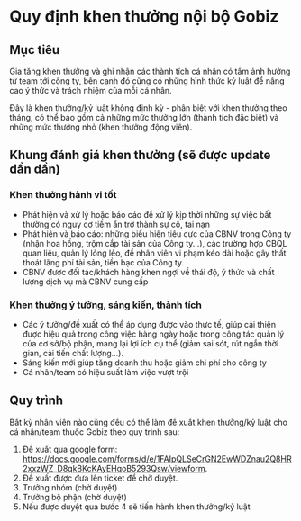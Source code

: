# Quy định khen thưởng nội bộ Gobiz
## Mục tiêu
Gia tăng khen thưởng và ghi nhận các thành tích cá nhân có tầm ảnh hưởng từ team tới công ty, bên cạnh đó cũng có những hình thức kỷ luật để nâng cao ý thức và trách nhiệm của mỗi cá nhân.

Đây là khen thưởng/kỷ luật không định kỳ - phân biệt với khen thưởng theo tháng, có thể bao gồm cả những mức thưởng lớn (thành tích đặc biệt) và những mức thưởng nhỏ (khen thưởng động viên).

## Khung đánh giá khen thưởng (sẽ được update dần dần)
### Khen thưởng hành vi tốt
- Phát hiện và xử lý hoặc báo cáo để xử lý kịp thời những sự việc bất thường có nguy cơ tiềm ẩn trở thành sự cố, tai nạn 
- Phát hiện và báo cáo: những biểu hiện tiêu cực của CBNV trong Công ty (nhận hoa hồng, trộm cắp tài sản của Công ty...), các trường hợp CBQL quan liêu, quản lý lỏng lẻo, để nhân viên vi phạm kéo dài hoặc gây thất thoát lãng phí tài sản, tiền bạc của Công ty. 
- CBNV được đối tác/khách hàng khen ngợi về thái độ, ý thức và chất lượng dịch vụ mà CBNV cung cấp 

### Khen thưởng ý tưởng, sáng kiến, thành tích
- Các ý tưởng/đề xuất có thể áp dụng được vào thực tế, giúp cải thiện được hiệu quả trong công việc hàng ngày hoặc trong công tác quản lý của cơ sở/bộ phận, mang lại lợi ích cụ thể (giảm sai sót, rút ngắn thời gian, cải tiến chất lượng...). 
- Sáng kiến mới giúp tăng doanh thu hoặc giảm chi phí cho công ty 
- Cá nhân/team có hiệu suất làm việc vượt trội 

## Quy trình
Bất kỳ nhân viên nào cũng đều có thể làm đề xuất khen thưởng/kỷ luật cho cá nhân/team thuộc Gobiz theo quy trình sau: 

1. Đề xuất qua google form: https://docs.google.com/forms/d/e/1FAIpQLSeCrGN2EwWDZnau2Q8HR2xxzWZ_D8qkBKcKAyEHqoB5293Qsw/viewform. 
2. Đề xuất được đưa lên ticket để chờ duyệt.
3. Trưởng nhóm (chờ duyệt)
4. Trưởng bộ phận (chờ duyệt)
5. Nếu được duyệt qua bước 4 sẽ tiến hành khen thưởng/kỷ luật

